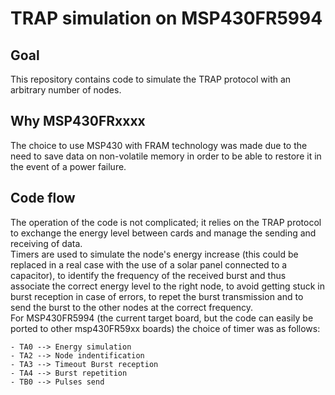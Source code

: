 # TRAP simulation on MSP430FR5994

## Goal
This repository contains code to simulate the TRAP protocol with an arbitrary number of nodes.</br>

## Why MSP430FRxxxx
The choice to use MSP430 with FRAM technology was made due to the need to save data on non-volatile memory in order to be able to restore it in the event of a power failure. 

## Code flow
The operation of the code is not complicated; it relies on the TRAP protocol to exchange the energy level between cards and manage the sending and receiving of data. </br>
Timers are used to simulate the node's energy increase (this could be replaced in a real case with the use of a solar panel connected to a capacitor), to identify the frequency of the received burst and thus associate the correct energy level to the right node, to avoid getting stuck in burst reception in case of errors, to repet the burst transmission and to send the burst to the other nodes at the correct frequency. </br>
For MSP430FR5994 (the current target board, but the code can easily be ported to other msp430FR59xx boards) the choice of timer was as follows: </br>

    - TA0 --> Energy simulation
    - TA2 --> Node indentification
    - TA3 --> Timeout Burst reception
    - TA4 --> Burst repetition
    - TB0 --> Pulses send





